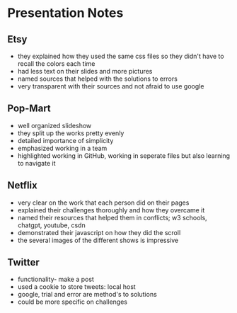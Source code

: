 # Presentation Notes

## Etsy
- they explained how they used the same css files so they didn't have to recall the colors each time
- had less text on their slides and more pictures
- named sources that helped with the solutions to errors
- very transparent with their sources and not afraid to use google

## Pop-Mart
- well organized slideshow
- they split up the works pretty evenly
- detailed importance of simplicity
- emphasized working in a team
- highlighted working in GitHub, working in seperate files but also learning to navigate it

## Netflix
- very clear on the work that each person did on their pages
- explained their challenges thoroughly and how they overcame it
- named their resources that helped them in conflicts; w3 schools, chatgpt, youtube, csdn
- demonstrated their javascript on how they did the scroll
- the several images of the different shows is impressive

## Twitter
- functionality- make a post
- used a cookie to store tweets: local host
- google, trial and error are method's to solutions
- could be more specific on challenges



